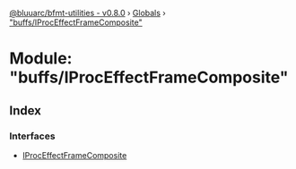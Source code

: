 [@bluuarc/bfmt-utilities - v0.8.0](../README.md) › [Globals](../globals.md) › ["buffs/IProcEffectFrameComposite"](_buffs_iproceffectframecomposite_.md)

# Module: "buffs/IProcEffectFrameComposite"

## Index

### Interfaces

* [IProcEffectFrameComposite](../interfaces/_buffs_iproceffectframecomposite_.iproceffectframecomposite.md)
